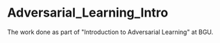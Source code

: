 # Adversarial_Learning_Intro
The work done as part of "Introduction to Adversarial Learning" at BGU. 
